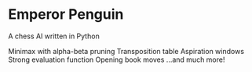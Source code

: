 # Emperor Penguin
A chess AI written in Python

Minimax with alpha-beta pruning
Transposition table
Aspiration windows
Strong evaluation function
Opening book moves
...and much more!
